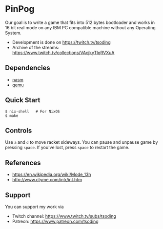 # PinPog

Our goal is to write a game that fits into 512 bytes bootloader and
works in 16 bit real mode on any IBM PC compatible machine without any
Operating System.

- Development is done on https://twitch.tv/tsoding
- Archive of the streams: https://www.twitch.tv/collections/VAcjkyTlqRVXuA

## Dependencies

- [nasm]
- [qemu]

## Quick Start

```console
$ nix-shell   # For NixOS
$ make
```

<!-- TODO(#15): game controls are not documented -->

## Controls

Use `a` and `d` to move racket sideways.
You can pause and unpause game by pressing `space`.
If you've lost, press `space` to restart the game.

## References

- https://en.wikipedia.org/wiki/Mode_13h
- http://www.ctyme.com/intr/int.htm

## Support

You can support my work via

- Twitch channel: https://www.twitch.tv/subs/tsoding
- Patreon: https://www.patreon.com/tsoding

[nasm]: https://www.nasm.us/
[qemu]: https://www.qemu.org/
